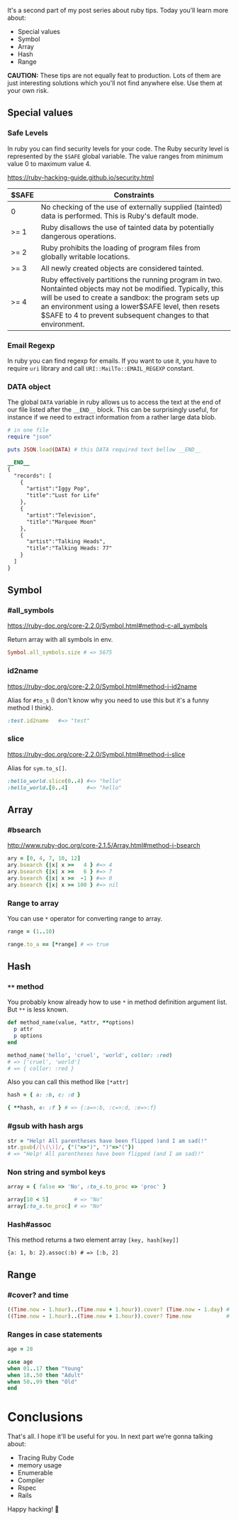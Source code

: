It's a second part of my post series about ruby tips. Today you’ll learn more about:

* Special values
* Symbol
* Array
* Hash
* Range

__CAUTION:__ These tips are not equally feat to production. Lots of them are just interesting solutions which you'll not find anywhere else. Use them at your own risk.

## Special values
### Safe Levels
In ruby you can find security levels for your code.
The Ruby security level is represented by the `$SAFE` global variable.
The value ranges from minimum value 0 to maximum value 4.

https://ruby-hacking-guide.github.io/security.html

| $SAFE |	Constraints |
|-------|-------------|
|   0   |	No checking of the use of externally supplied (tainted) data is performed. This is Ruby's default mode. |
| >= 1  | Ruby disallows the use of tainted data by potentially dangerous operations. |
| >= 2  | Ruby prohibits the loading of program files from globally writable locations. |
| >= 3  | All newly created objects are considered tainted. |
| >= 4  | Ruby effectively partitions the running program in two. Nontainted objects may not be modified. Typically, this will be used to create a sandbox: the program sets up an environment using a lower$SAFE level, then resets $SAFE to 4 to prevent subsequent changes to that environment. |

### Email Regexp
In ruby you can find regexp for emails. If you want to use it, you have to require `uri`
library and call `URI::MailTo::EMAIL_REGEXP` constant.

### DATA object
The global `DATA` variable in ruby allows us to access the text at the end of our file
listed after the `__END__` block. This can be surprisingly useful, for instance if we
need to extract information from a rather large data blob.

```ruby
# in one file
require "json"

puts JSON.load(DATA) # this DATA required text bellow __END__

__END__
{
  "records": [
    {
      "artist":"Iggy Pop",
      "title":"Lust for Life"
    },
    {
      "artist":"Television",
      "title":"Marquee Moon"
    },
    {
      "artist":"Talking Heads",
      "title":"Talking Heads: 77"
    }
  ]
}
```

## Symbol
### #all_symbols
https://ruby-doc.org/core-2.2.0/Symbol.html#method-c-all_symbols

Return array with all symbols in env.
``` ruby
Symbol.all_symbols.size # => 5675
```

### id2name
https://ruby-doc.org/core-2.2.0/Symbol.html#method-i-id2name

Alias for `#to_s` (I don't know why you need to use this but it's a funny method I think).
```ruby
:test.id2name   #=> "test"
```

### slice
https://ruby-doc.org/core-2.2.0/Symbol.html#method-i-slice

Alias for `sym.to_s[]`.
```ruby
:hello_world.slice(0..4) #=> "hello"
:hello_world.[0..4]      #=> "hello"
```

## Array
### #bsearch
http://www.ruby-doc.org/core-2.1.5/Array.html#method-i-bsearch

``` ruby
ary = [0, 4, 7, 10, 12]
ary.bsearch {|x| x >=   4 } #=> 4
ary.bsearch {|x| x >=   6 } #=> 7
ary.bsearch {|x| x >=  -1 } #=> 0
ary.bsearch {|x| x >= 100 } #=> nil
```

### Range to array
You can use `*` operator for converting range to array.

```ruby
range = (1..10)

range.to_a == [*range] # => true
```

## Hash
### `**` method
You probably know already how to use `*` in method definition argument list. But `**` is less known.

```ruby
def method_name(value, *attr, **options)
  p attr
  p options
end

method_name('hello', 'cruel', 'world', collor: :red)
# => ['cruel', 'world']
# => { collor: :red }
```

Also you can call this method like `[*attr]`
```ruby
hash = { a: :b, c: :d }

{ **hash, e: :f } # => {:a=>:b, :c=>:d, :e=>:f}
```

### #gsub with hash args
``` ruby
str = "Help! All parentheses have been flipped )and I am sad(!"
str.gsub(/[\(\)]/, {"("=>")", ")"=>"("})
# => "Help! All parentheses have been flipped (and I am sad)!"
```

### Non string and symbol keys
```ruby
array = { false => 'No', :to_s.to_proc => 'proc' }

array[10 < 5]        # => "No"
array[:to_s.to_proc] # => "No"
```

### Hash#assoc
This method returns a two element array `[key, hash[key]]`

```
{a: 1, b: 2}.assoc(:b) # => [:b, 2]
```

## Range
### #cover? and time
``` ruby
((Time.now - 1.hour)..(Time.now + 1.hour)).cover? (Time.now - 1.day) # => false
((Time.now - 1.hour)..(Time.now + 1.hour)).cover? Time.now           # => true
```

### Ranges in case statements
```ruby
age = 28

case age
when 01..17 then "Young"
when 18..50 then "Adult"
when 50..99 then "Old"
end
```

# Conclusions

That's all. I hope it'll be useful for you. In next part we’re gonna talking about:

* Tracing Ruby Code
* memory usage
* Enumerable
* Compiler
* Rspec
* Rails

Happy hacking! 🚀
